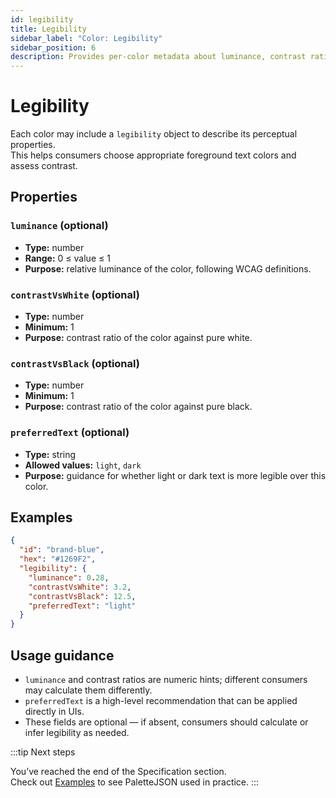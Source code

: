 ```yaml
---
id: legibility
title: Legibility
sidebar_label: "Color: Legibility"
sidebar_position: 6
description: Provides per-color metadata about luminance, contrast ratios, and preferred text color for readability.
---
```


# Legibility

Each color may include a `legibility` object to describe its perceptual properties.  
This helps consumers choose appropriate foreground text colors and assess contrast.

## Properties

### `luminance` (optional)

- **Type:** number
- **Range:** 0 ≤ value ≤ 1
- **Purpose:** relative luminance of the color, following WCAG definitions.

### `contrastVsWhite` (optional)

- **Type:** number
- **Minimum:** 1
- **Purpose:** contrast ratio of the color against pure white.

### `contrastVsBlack` (optional)

- **Type:** number
- **Minimum:** 1
- **Purpose:** contrast ratio of the color against pure black.

### `preferredText` (optional)

- **Type:** string
- **Allowed values:** `light`, `dark`
- **Purpose:** guidance for whether light or dark text is more legible over this color.

## Examples

```json
{
  "id": "brand-blue",
  "hex": "#1269F2",
  "legibility": {
    "luminance": 0.28,
    "contrastVsWhite": 3.2,
    "contrastVsBlack": 12.5,
    "preferredText": "light"
  }
}
```

## Usage guidance

- `luminance` and contrast ratios are numeric hints; different consumers may calculate them differently.
- `preferredText` is a high-level recommendation that can be applied directly in UIs.
- These fields are optional — if absent, consumers should calculate or infer legibility as needed.

:::tip Next steps

You’ve reached the end of the Specification section.  
Check out [Examples](../examples.md) to see PaletteJSON used in practice.
:::
